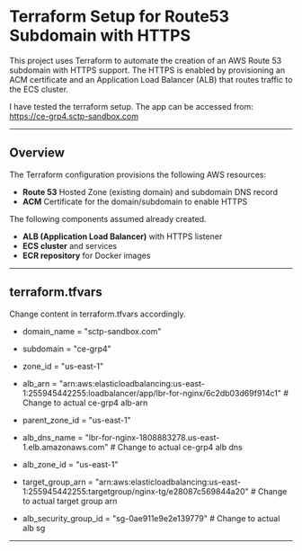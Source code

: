 
# Terraform Setup for Route53 Subdomain with HTTPS
This project uses Terraform to automate the creation of an AWS Route 53 subdomain with HTTPS support. The HTTPS is enabled by provisioning an ACM certificate and an Application Load Balancer (ALB) that routes traffic to the ECS cluster.

I have tested the terraform setup. The app can be accessed from: https://ce-grp4.sctp-sandbox.com

---

## Overview

The Terraform configuration provisions the following AWS resources:
- **Route 53** Hosted Zone (existing domain) and subdomain DNS record
- **ACM** Certificate for the domain/subdomain to enable HTTPS

The following components assumed already created.
- **ALB (Application Load Balancer)** with HTTPS listener
- **ECS cluster** and services 
- **ECR repository** for Docker images

---


## terraform.tfvars 
Change content in terraform.tfvars accordingly.

- domain_name          = "sctp-sandbox.com"
- subdomain            = "ce-grp4"
- zone_id              = "us-east-1"
- alb_arn              = "arn:aws:elasticloadbalancing:us-east-1:255945442255:loadbalancer/app/lbr-for-nginx/6c2db03d69f914c1" # Change to actual ce-grp4 alb-arn
- parent_zone_id       = "us-east-1"
- alb_dns_name         = "lbr-for-nginx-1808883278.us-east-1.elb.amazonaws.com" # Change to actual ce-grp4 alb dns
- alb_zone_id          = "us-east-1"

- target_group_arn      = "arn:aws:elasticloadbalancing:us-east-1:255945442255:targetgroup/nginx-tg/e28087c569844a20" # Change to actual target group arn
- alb_security_group_id = "sg-0ae911e9e2e139779" # Change to actual alb sg


---


